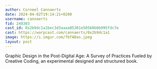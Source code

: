 ```yaml
---
author: Corneel Cannaerts 
date: 2024-04-02T19:14:21+0200
username: cannaerts
fid: 248303
cast_id: 0x2b9dc1a1bec3d3aaaa05301e50560b0b995fdc7e
cast: https://warpcast.com/cannaerts/0x2b9dc1a1
image: https://i.imgur.com/fbfADas.jpeg
layout: post
---
```

Graphic Design in the Post-Digital Age: A Survey of Practices Fueled by Creative Coding,  an experimental designed and structured book.  

<img src='https://i.imgur.com/fbfADas.jpeg' alt='' referrerpolicy='no-referrer'/>
